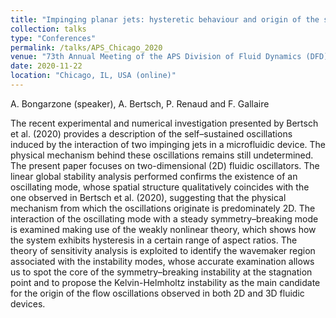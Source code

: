 ```yaml
---
title: "Impinging planar jets: hysteretic behaviour and origin of the self-sustained regime"
collection: talks
type: "Conferences"
permalink: /talks/APS_Chicago_2020
venue: "73th Annual Meeting of the APS Division of Fluid Dynamics (DFD)"
date: 2020-11-22
location: "Chicago, IL, USA (online)"
---
```


A. Bongarzone (speaker), A. Bertsch, P. Renaud and F. Gallaire

The recent experimental and numerical investigation presented by Bertsch et al. (2020) provides a description of the self–sustained oscillations induced by the interaction of two impinging jets in a microfluidic device. The physical mechanism behind these oscillations remains still undetermined. The present paper focuses on two-dimensional (2D) fluidic oscillators. The linear global stability analysis performed confirms the existence of an oscillating mode, whose spatial structure qualitatively coincides with the one observed in Bertsch et al. (2020), suggesting that the physical mechanism from which the oscillations originate is predominately 2D. The interaction of the oscillating mode with a steady symmetry–breaking mode is examined making use of the weakly nonlinear theory, which shows how the system exhibits hysteresis in a certain range of aspect ratios. The theory of sensitivity analysis is exploited to identify the wavemaker region associated with the instability modes, whose accurate examination allows us to spot the core of the symmetry–breaking instability at the stagnation point and to propose the Kelvin-Helmholtz instability as the main candidate for the origin of the flow oscillations observed in both 2D and 3D fluidic devices.
